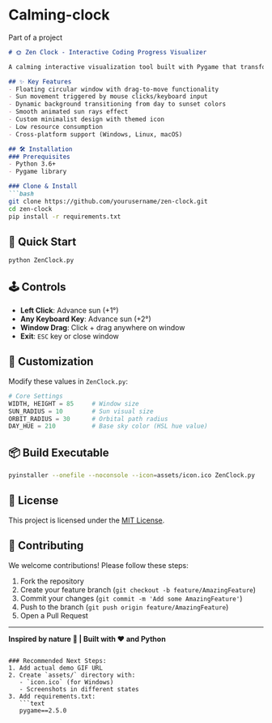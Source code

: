 # Calming-clock
Part of a project 
```markdown
# 🌞 Zen Clock - Interactive Coding Progress Visualizer

A calming interactive visualization tool built with Pygame that transforms your coding activity into a beautiful solar journey!

## ✨ Key Features
- Floating circular window with drag-to-move functionality
- Sun movement triggered by mouse clicks/keyboard input
- Dynamic background transitioning from day to sunset colors
- Smooth animated sun rays effect
- Custom minimalist design with themed icon
- Low resource consumption
- Cross-platform support (Windows, Linux, macOS)

## 🛠️ Installation
### Prerequisites
- Python 3.6+
- Pygame library

### Clone & Install
```bash
git clone https://github.com/yourusername/zen-clock.git
cd zen-clock
pip install -r requirements.txt
```

## 🚀 Quick Start
```bash
python ZenClock.py
```

## 🕹️ Controls
- **Left Click**: Advance sun (+1°)
- **Any Keyboard Key**: Advance sun (+2°)
- **Window Drag**: Click + drag anywhere on window
- **Exit**: `ESC` key or close window

## 🎨 Customization
Modify these values in `ZenClock.py`:
```python
# Core Settings
WIDTH, HEIGHT = 85     # Window size
SUN_RADIUS = 10        # Sun visual size
ORBIT_RADIUS = 30      # Orbital path radius
DAY_HUE = 210          # Base sky color (HSL hue value)
```

## 📦 Build Executable
```bash
pyinstaller --onefile --noconsole --icon=assets/icon.ico ZenClock.py
```

## 📜 License
This project is licensed under the [MIT License](LICENSE).

## 🤝 Contributing
We welcome contributions! Please follow these steps:
1. Fork the repository
2. Create your feature branch (`git checkout -b feature/AmazingFeature`)
3. Commit your changes (`git commit -m 'Add some AmazingFeature'`)
4. Push to the branch (`git push origin feature/AmazingFeature`)
5. Open a Pull Request

---

**Inspired by nature 🌿 | Built with ❤️ and Python**
```

### Recommended Next Steps:
1. Add actual demo GIF URL
2. Create `assets/` directory with:
   - `icon.ico` (for Windows)
   - Screenshots in different states
3. Add requirements.txt:
   ```text
   pygame==2.5.0
   ```
